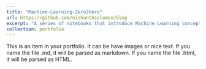 ```yaml
---
title: "Machine-Learning-Zero2Hero"
url: https://github.com/nishanthsolomon/blog
excerpt: "A series of notebooks that introduce Machine Learning concepts with hands-on practice and its mathematics in brief. <br/><img src='/images/tsne_mnist.png'>"
collection: portfolio
---
```


This is an item in your portfolio. It can be have images or nice text. If you name the file .md, it will be parsed as markdown. If you name the file .html, it will be parsed as HTML. 
